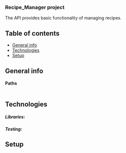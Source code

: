 ### Recipe_Manager project

The API provides basic functionality of managing recipes.

## Table of contents

* [General info](#general-info)
* [Technologies](#technologies)
* [Setup](#setup)

## General info


#### Paths

```

```

## Technologies





##### Libraries:



##### Testing:


## Setup

